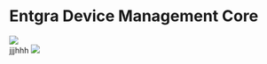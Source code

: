 # Entgra Device Management Core

<a href='https://opensource.org/licenses/Apache-2.0'><img src='https://img.shields.io/badge/License-Apache%202.0-blue.svg'></a><br/>
jjjhhh
<a href='#'><img src="https://builder.entgra.net/buildStatus/icon?job=device-mgt-core"></a>
